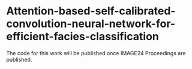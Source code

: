 # Attention-based-self-calibrated-convolution-neural-network-for-efficient-facies-classification


The code for this work will be published once IMAGE24 Proceedings are published. 


